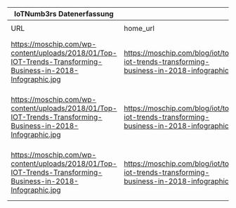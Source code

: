 |IoTNumb3rs Datenerfassung|||||||||||
| ---- | ---- | ---- | ---- | ---- | ---- | ---- | ---- | ---- | ---- | ---- |
||||||||||||
|URL|home_url|filename|device_class|device_count|market_class|market_volume|prognosis_year|publication_year|authorship_class|Dropbox folder|
|https://moschip.com/wp-content/uploads/2018/01/Top-IOT-Trends-Transforming-Business-in-2018-Infographic.jpg|https://moschip.com/blog/iot/top-iot-trends-transforming-business-in-2018-infographic|file3_Top-IOT-Trends-Transforming-Business-in-2018-Infographic.jpg|Generic IoT|50000000000|||2020|2018|scientist|JinlinHolic/20181115-2148|
|https://moschip.com/wp-content/uploads/2018/01/Top-IOT-Trends-Transforming-Business-in-2018-Infographic.jpg|https://moschip.com/blog/iot/top-iot-trends-transforming-business-in-2018-infographic|file3_Top-IOT-Trends-Transforming-Business-in-2018-Infographic.jpg|||benefits|6.2E+12|2025||scientist||
|https://moschip.com/wp-content/uploads/2018/01/Top-IOT-Trends-Transforming-Business-in-2018-Infographic.jpg|https://moschip.com/blog/iot/top-iot-trends-transforming-business-in-2018-infographic|file3_Top-IOT-Trends-Transforming-Business-in-2018-Infographic.jpg|||revenue|7500000000|2022||scientist||
